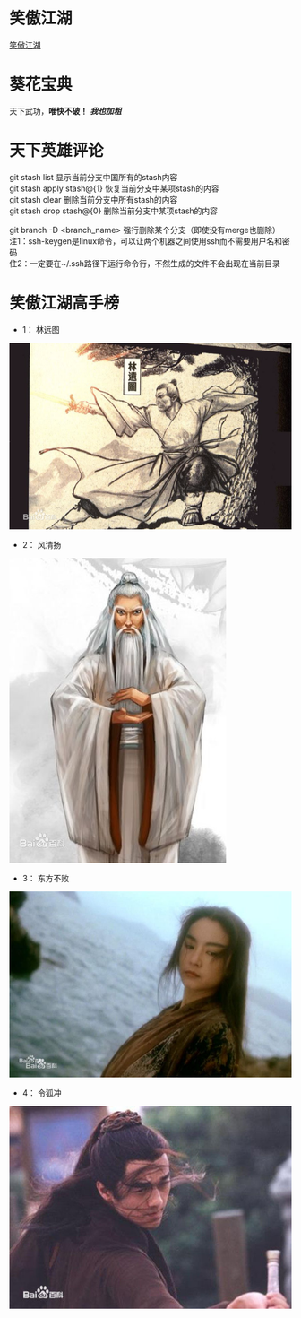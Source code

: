 # 笑傲江湖
[笑傲江湖](https://www.jianshu.com/p/704c0561d3ff)

# 葵花宝典
  天下武功，__唯快不破！__   ***我也加粗***
  
# 天下英雄评论

git stash list  显示当前分支中国所有的stash内容  
git stash apply stash@{1}  恢复当前分支中某项stash的内容  
git stash clear  删除当前分支中所有stash的内容  
git stash drop stash@{0}  删除当前分支中某项stash的内容  

git branch -D <branch_name>  强行删除某个分支（即使没有merge也删除）  
注1：ssh-keygen是linux命令，可以让两个机器之间使用ssh而不需要用户名和密码  
住2：一定要在~/.ssh路径下运行命令行，不然生成的文件不会出现在当前目录  
  
# 笑傲江湖高手榜
+ 1：  林远图

![lin](https://github.com/tusonggao/git_usage/blob/master/pics/linyuantu.jpg?raw=true)

- 2：  风清扬

![feng](https://github.com/tusonggao/git_usage/blob/master/pics/fengqingyang.jpg?raw=true)

* 3：  东方不败

![dongfang](https://github.com/tusonggao/git_usage/blob/master/pics/dongfangbubai.jpg?raw=true)

* 4：  令狐冲

![linghu](https://github.com/tusonggao/git_usage/blob/master/pics/linghuchong.jpg?raw=true)
